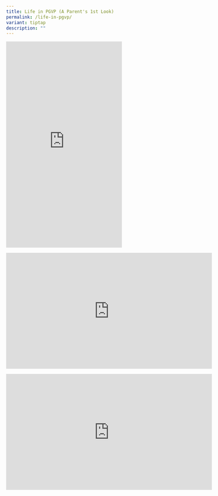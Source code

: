```yaml
---
title: Life in PGVP (A Parent's 1st Look)
permalink: /life-in-pgvp/
variant: tiptap
description: ""
---
```

<p></p>
<div class="iframe-wrapper">
<iframe height="560" width="315" allowfullscreen="true" frameborder="0" src="https://www.youtube.com/embed/hugnI8IuNuk?si=zQAMQBHZnGLHgVcj"></iframe>
</div>
<p></p>
<div class="iframe-wrapper">
<iframe height="315" width="560" allowfullscreen="true" frameborder="0" src="https://www.youtube.com/embed/DmPI9fB_iqw?si=0jO--0uwR-IQR3pJ"></iframe>
</div>
<p></p>
<div class="iframe-wrapper">
<iframe height="315" width="560" allowfullscreen="true" frameborder="0" src="https://www.youtube.com/embed/S8aBhTY32-g?si=-wY7Ul7Wx1tV1nIF"></iframe>
</div>
<p></p>